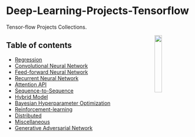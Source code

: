 # Deep-Learning-Projects-Tensorflow
Tensor-flow Projects Collections.

<img src="https://upload.wikimedia.org/wikipedia/commons/thumb/2/2d/Tensorflow_logo.svg/2000px-Tensorflow_logo.svg.png" align="right" width="20%">

## Table of contents
  * [Regression]()
  * [Convolutional Neural Network]()
  * [Feed-forward Neural Network]()
  * [Recurrent Neural Network]()
  * [Attention API]()
  * [Sequence-to-Sequence]()
  * [Hybrid Model]()
  * [Bayesian Hyperparameter Optimization]()
  * [Reinforcement-learning]()
  * [Distributed]()
  * [Miscellaneous]()
  * [Generative Adversarial Network]()


